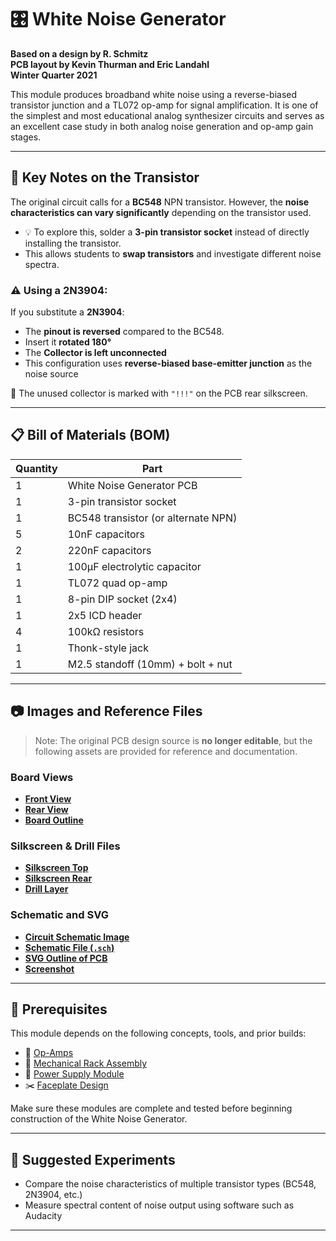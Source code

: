 # 🎛️ White Noise Generator

**Based on a design by R. Schmitz**  
**PCB layout by Kevin Thurman and Eric Landahl**  
**Winter Quarter 2021**

This module produces broadband white noise using a reverse-biased transistor junction and a TL072 op-amp for signal amplification. It is one of the simplest and most educational analog synthesizer circuits and serves as an excellent case study in both analog noise generation and op-amp gain stages.

---

## 🔩 Key Notes on the Transistor

The original circuit calls for a **BC548** NPN transistor. However, the **noise characteristics can vary significantly** depending on the transistor used.

- 💡 To explore this, solder a **3-pin transistor socket** instead of directly installing the transistor.
- This allows students to **swap transistors** and investigate different noise spectra.

### ⚠️ Using a 2N3904:
If you substitute a **2N3904**:
- The **pinout is reversed** compared to the BC548.
- Insert it **rotated 180°**
- The **Collector is left unconnected**
- This configuration uses **reverse-biased base-emitter junction** as the noise source

📍 The unused collector is marked with `"!!!"` on the PCB rear silkscreen.

---

## 📋 Bill of Materials (BOM)

| Quantity | Part                                |
|----------|-------------------------------------|
| 1        | White Noise Generator PCB           |
| 1        | 3-pin transistor socket             |
| 1        | BC548 transistor (or alternate NPN) |
| 5        | 10nF capacitors                     |
| 2        | 220nF capacitors                    |
| 1        | 100µF electrolytic capacitor        |
| 1        | TL072 quad op-amp                   |
| 1        | 8-pin DIP socket (2x4)              |
| 1        | 2x5 ICD header                      |
| 4        | 100kΩ resistors                     |
| 1        | Thonk-style jack                    |
| 1        | M2.5 standoff (10mm) + bolt + nut   |

---

## 📷 Images and Reference Files

> Note: The original PCB design source is **no longer editable**, but the following assets are provided for reference and documentation.

### Board Views

- **[Front View](./front.png)**  
- **[Rear View](./rear.png)**  
- **[Board Outline](./board_outline.png)**

### Silkscreen & Drill Files

- **[Silkscreen Top](./silkscreen.png)**  
- **[Silkscreen Rear](./silkscrreen_rear.png)**  
- **[Drill Layer](./drill.png)**

### Schematic and SVG

- **[Circuit Schematic Image](./schematic_image.png)**  
- **[Schematic File (`.sch`)](./WN.sch)**  
- **[SVG Outline of PCB](./WN.svg)**  
- **[Screenshot](./WN.png)**

---

## 🧠 Prerequisites

This module depends on the following concepts, tools, and prior builds:

- 🧠 [Op-Amps](https://github.com/elandahl/eurorack-course/blob/main/content/02-op-amps/README.md)
- 🔩 [Mechanical Rack Assembly](https://github.com/elandahl/eurorack-course/blob/main/project/01-mechanical-rack/README.md)
- 🔋 [Power Supply Module](https://github.com/elandahl/eurorack-course/blob/main/project/02-power-supply/README.md)
- ✂️ [Faceplate Design](https://github.com/elandahl/eurorack-course/blob/main/tools/faceplate-design/README.md)

Make sure these modules are complete and tested before beginning construction of the White Noise Generator.

---

## 🧪 Suggested Experiments

- Compare the noise characteristics of multiple transistor types (BC548, 2N3904, etc.)
- Measure spectral content of noise output using software such as Audacity

---

